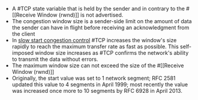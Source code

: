 - A #TCP state variable that is held by the sender and in contrary to the #[[Receive Window (rwnd)]] is not advertised.
- The congestion window size is a sender-side limit on the amount of data the sender can have in flight before receiving an acknowledgment from the client
- In [slow start congestion control]( ((64412696-09fb-49b5-b5de-f3d48f03232d)) ) #TCP increases the window's size rapidly to reach the maximum transfer rate as fast as possible. This self-imposed window size increases as #TCP confirms the network's ability to transmit the data without errors.
- The maximum window size can not exceed the size of the #[[Receive Window (rwnd)]]
- Originally, the start value was set to 1 network segment; RFC 2581 updated this value to 4 segments in April 1999; most recently the value was increased once more to 10 segments by RFC 6928 in April 2013.